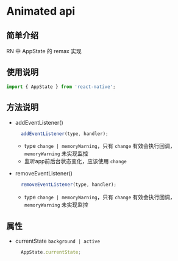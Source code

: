 # Animated api

## 简单介绍
RN 中 AppState 的 remax 实现
## 使用说明

```js
import { AppState } from 'react-native';
```
## 方法说明

* addEventListener() 
    ```js
      addEventListener(type, handler);
    ```
    * type ```change | memoryWarning```，只有 ```change``` 有效会执行回调，```memoryWarning``` 未实现监控
    * 监听app前后台状态变化，应该使用 ```change```

* removeEventListener() 
    ```js
      removeEventListener(type, handler);
    ```
    * type ```change | memoryWarning```，只有 ```change``` 有效会执行回调，```memoryWarning``` 未实现监控


## 属性

* currentState ```background | active```
    ```js
      AppState.currentState;
    ```
